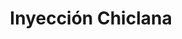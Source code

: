 ---
title: "Inyección Chiclana"
url: /ciudad-autonoma-de-buenos-aires/inyeccion-chiclana/
shop: piezas de automóviles
---